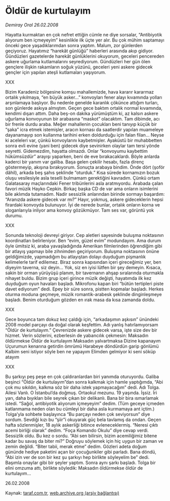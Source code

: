 # Öldür de kurtulayım

*Demiray Oral 26.02.2008*

<div class="yazi">Hayatta kurmaktan en çok nefret ettiğin cümle ne diye sorsalar, “Antibiyotik alıyorum ben içmeyeyim” kesinlikle ilk üçte yer alır. Bu çok mühim saptamayı önceki gece yaşadıklarımdan sonra yaptım.
Malum, zor günlerden geçiyoruz. Hayatımız “harekât günlüğü” haberleri arasında akıp gidiyor. 
Gündüzleri gazetelerde harekât günlüklerini okuyorum, geceleri pencereden askere uğurlama kutlamalarını seyrediyorum.
Gündüzleri her gün ölen gençlere ilişkin rakamların soğuk yüzünü, geceleri yeni askere gidecek gençler için yapılan ateşli kutlamaları yaşıyorum.

XXX

Bizim Karadeniz bölgesine komşu mahallemizde, hava kararır kararmaz ortalık yıkılmaya, “en büyük asker...” konvoyları fener alayı kıvamında yolları arşınlamaya başlıyor.
Bu nedenle genelde karanlık çökünce attığım turları, son günlerde askıya almıştım. 
Geçen gece baktım ortalık normal kıvamında, kendimi dışarı attım. Daha beş-on dakika yürümüştüm ki, az kalsın askere uğurlama konvoyunun bir arabasına “maskot” olacaktım. Tam dibimde, acı bir frenle durdu araba. Meğer mahallenin çocukları beni tanıyıp küçük bir “şaka” icra etmek istemişler, aracın kornası da saatlerdir yapılan muameleye dayanamayıp son kullanma tarihini erken doldurduğu için falan filan... 
Neyse ki aceleleri var, çünkü konvoylarını kaybetmişler. Ayaküstü bir muhabbetten sonra evli evine (yani ben) gidecek diye sevinirken olaylar tam tersi yönde seyretti. Gidemezdim, hayatta olmazdı. Onlar “konvoyumu kaybettim hükümsüzdür” arayışı yaparken, beni de eve bırakacaklardı.
Böyle anlarda kaderci bir yanım var galiba. Başa gelen çekilir hesabı, fazla direnç göstermeyip, akışına bırakıyorum.
Sonuçta arabaya bindim. Önde dört (şoför dâhil), arkada beş şahıs şeklinde “oturduk.” Kısa sürede kornamızın bozuk oluşu vesilesiyle asla teselli bulmamam gerektiğini kavradım. Çünkü ortam Galatasaray maçlarındaki Fener tribünlerini asla aratmıyordu. Arabada çalan favori müzik Hayko Cepkin. Birkaç başka CD de var ama onların isimlerini bile aklımda tutamadım.
Nadir sessizlik anlarından birinde sormayı başardım: “Aranızda askere gidecek var mı?”
Hayır, yokmuş, askere gideceklerin hepsi firardaki konvoyda bulunuyor. İyi de nerede bunlar, ortalık onların korna ve sloganlarıyla inliyor ama konvoy gözükmüyor. Tam ses var, görüntü yok durumu. 

XXX

Sonunda teknoloji devreyi giriyor. Cep aletleri sayesinde buluşma noktasının koordinatları belirleniyor. Ben “evim, güzel evim” modundayım. Ama durum öyle ümitsiz ki, araba yavaşladığında Amerikan filmlerinden öğrendiğim gibi bir atlayış yapmayı bile zihnimden geçiriyorum. Buluşma noktasının önüne geldiğimizde, yapmadığım bu atlayıştan dolayı duyduğum pişmanlık kelimelerle tarif edilemez. Biraz sonra kapısından içeri gireceğimiz yer, ben diyeyim taverna, siz deyin... Yok, siz en iyisi lütfen bir şey demeyin.
Kısaca, sakin bir orman yürüyüşü planım, bir tavernanın ahşap sıralarında oturmakla nihayet buldu. Bizim grup içeri girince müzik değişti, hayatımda ilk kez duyduğum oyun havaları başladı. Mikrofonu kapan biri “bütün tertipleri piste davet ediyorum” dedi. Epey bir süre sonra, pistten kopmalar başladı. Herkes oturma moduna geçmeye, müzik romantik-arabesk şeklinde dinginleşmeye başladı. Benim oturduğum gözden en ırak masa da kısa zamanda doldu. 

XXX

Gece boyunca tam dokuz kez çaldığı için, “arkadaşımın aşkısın” ünündeki 2008 model parçayı da doğal olarak keşfettim. Adı yanlış hatırlamıyorsam “Öldür de kurtulayım.” Çevrenizde askere gidecek varsa, işte size dev bir hizmet. Verin sözlerini, ezberlesin de yabancılık çekmesin:
Maksadın öldürmekse 
Öldür de kurtulayım
Maksadın yalvartmaksa
Dizine kapanayım
Uçurumun kenarına getirdin ömrümü
Harabeye döndürdün garip gönlümü
Kalbim seni istiyor söyle ben ne yapayım
Elimden gelmiyor ki seni söküp atayım

XXX

Bu şarkıyı peş peşe en çok çaldıranlardan biri yanımda oturuyordu. Galiba beşinci “Öldür de kurtulayım”dan sonra kalkmak için hamle yaptığımda, “Abi çok mu sıkıldın, kalkma söz bir daha istek yapmayacağım” dedi. Adı Tolga. Ailesi Vanlı. O İstanbul’da doğmuş. Ortaokul mezunu. 19 yaşında. İşsiz. İri yarı, daha bıyıkları bile seyrek çıkan bir delikanlı. 
Bana bir bira ısmarlamak istedi. “Sağol, antibiyotik alıyorum içmeyeyim” dedim. (Tüm geceye içmeden katlanmama neden olan bu cümleyi bir daha asla kurmamaya ant içtim.)
Tolga’yla sohbete başlayınca “Bu parçayı neden çok seviyorsun” diye sordum. Sevdiği kızı bu “şiir”i okuyarak güç bela tavlamış da ondan. Geçen hafta sözlenmişler, 18 aylık askerliği bitince evleneceklermiş.
“Neresi çıktı acemi birliği olarak” dedim. “Foça Komando Okulu” diye cevap verdi.
Sessizlik oldu. Bu kez o sordu. “Abi sen bilirsin, bizim acemiliğimiz bitene kadar bu savaş da biter mi?” 
Doğruyu söylemek için hiç uygun bir zaman ve zemin değildi. “Biter tabii, merak etme” dedim. Gözleri adeta doğum gününde hediye paketini açan bir çocuğunkiler gibi parladı. Bana döndü, “Abi izin ver de son bir kez şu şarkıyı hep birlikte söyleyelim be” dedi. Başımla onaylar gibi bir şeyler yaptım. Sonra aynı şarkı başladı. Tolga bir elini omzuma attı, birlikte söyledik: Maksadın öldürmekse öldür de kurtulayım...

26.02.2008</div>

Kaynak: [taraf.com.tr](m), [web.archive.org (arşiv bağlantısı)](http://web.archive.org/web/20101201092157/http://taraf.com.tr/demiray-oral/makale-oldur-de-kurtulayim.htm)
